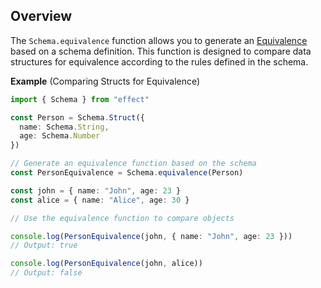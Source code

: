 ## Overview

The `Schema.equivalence` function allows you to generate an [Equivalence](/docs/schema/equivalence/) based on a schema definition.
This function is designed to compare data structures for equivalence according to the rules defined in the schema.

**Example** (Comparing Structs for Equivalence)

```ts twoslash
import { Schema } from "effect"

const Person = Schema.Struct({
  name: Schema.String,
  age: Schema.Number
})

// Generate an equivalence function based on the schema
const PersonEquivalence = Schema.equivalence(Person)

const john = { name: "John", age: 23 }
const alice = { name: "Alice", age: 30 }

// Use the equivalence function to compare objects

console.log(PersonEquivalence(john, { name: "John", age: 23 }))
// Output: true

console.log(PersonEquivalence(john, alice))
// Output: false
```
